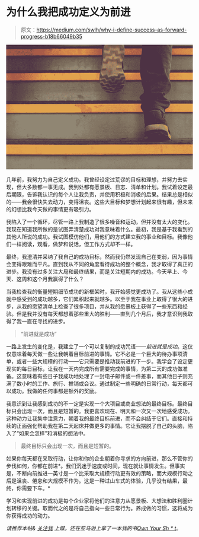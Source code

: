 # 为什么我把成功定义为前进

> 原文：<https://medium.com/swlh/why-i-define-success-as-forward-progress-b18b66049b35>

![](img/6c3ad48a0414b561e17d27e254ca13b9.png)

几年前，我努力为自己定义成功。我曾经设定过荒谬的目标和理想，并努力去实现，但大多数都一事无成。我到处都有愿景板、日志、清单和计划。我试着设定最后期限，告诉我认识的每个人让我负责，并使用积极和消极的后果。结果总是相似的——我会很快失去动力，变得沮丧。这些大目标和梦想计划起来很有趣，但未来的幻想比我今天做的事情更有吸引力。

我陷入了一个循环，尽管一路上我制造了很多噪音和运动，但并没有太大的变化。我现在知道我所做的是试图弄清楚成功对我意味着什么。最初，我是基于我看到的其他人所说的成功。我试图模仿他们，用他们的方式建立我的事业和目标。我像他们一样阅读，观看，做梦和说话，但工作方式却不一样。

最终，我澄清并采纳了我自己的成功目标，然而我仍然发现自己在变弱，因为事情会变得艰难而平凡。直到我从不同的角度看待成功的整个概念，我才取得了真正的进步。我没有过多关注大局和最终结果，而是关注短期内的成功。今天早上、今天、这周和这个月我赢得了什么？

当我检查我的衡量短期细节成功的新框架时，我开始感觉更成功了。我从这些小成就中感受到的成功越多，它们累积起来就越多。以至于我在事业上取得了很大的进步，从我的愿望清单上检查了很多项目，并从我的愿景板上获得了一些东西和经验。但是我并没有每天都想着那些重大的胜利——直到几个月后，我才意识到我取得了我一直在寻找的进步。

> “前进就是成功”

一路上发生的变化是，我建立了一个可以复制的成功咒语——*前进就是成功*。这仅仅意味着每天做一些让我朝着目标前进的事情。它不必是一个巨大的待办事项清单，或者一些大规模的行动——它只需要是推动我前进的下一步。我学会了设定更现实的每日目标，让我在一天内完成所有需要完成的事情，为第二天的成功做准备。这意味着有些日子我成功地处理了一封电子邮件或一件差事，而其他日子则充满了数小时的工作、旅行、推销或会议。通过制定一些明确的日常行动，每天都可以成功。我做的任何事都是额外的奖励。

我意识到让我感到成功的不一定是实现一个大项目或商业想法的最终目标。最终目标只会出现一次，而且是短暂的。我更喜欢现在、明天和一次又一次地感受成功。这种动力让我集中注意力，朝着我的最终目标前进，而不会纠结于它们。直接和持续的正面强化帮助我在第二天起床并做更多的事情。它让我摆脱了自己的头脑，陷入了“如果会怎样”和消极的想法中。

> 最终目标只会出现一次，而且是短暂的。

如果你每天都在采取行动，让你和你的企业朝着你寻求的方向前进，那么不管你的步伐如何，你都在前进*。我们沉迷于速度或时间，现在就让事情发生。但事实是，不断向前推进一英寸是一个比采取大规模行动更有效的策略，而大规模行动之后是沮丧、倦怠和大规模不作为。这是一种过山车式的体验，几乎没有结果，最终，你需要下车。*

学习和实现前进的成功是每个企业家将他们的注意力从愿景板、大想法和胜利圈计划转移的关键。取而代之的是将自己指向一些日常行为。养成做的习惯，这将成为你获得成功的动力。

*请推荐本帖&* [*关注我*](/@jamesboileau/) *上媒。还在亚马逊上拿了一本我的书*[*Own Your Sh * t*](https://www.amazon.com/dp/0993779506)*。*